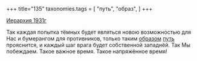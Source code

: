 +++
title="135"
taxonomies.tags = [
 "путь",
 "образ",
]
+++

[Иерархия 1931г](/agni/1931)

Так каждая попытка тёмных будет являться новою возможностью для Нас и бумерангом для противников, только таким [образом](/tags/образ) [путь](/tags/путь) прояснится, и каждый шаг врага будет собственной западнёй. Так Мы побеждаем. Такое важное время. Такое напряжённое время!   

